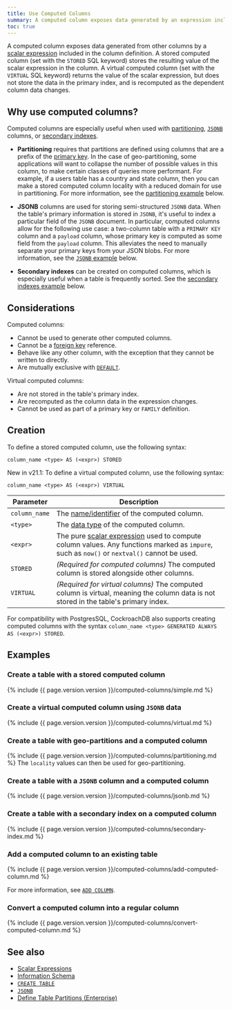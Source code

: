 ```yaml
---
title: Use Computed Columns
summary: A computed column exposes data generated by an expression included in the column definition.
toc: true
---
```


A computed column exposes data generated from other columns by a [scalar expression](scalar-expressions.html) included in the column definition. A stored computed column (set with the `STORED` SQL keyword) stores the resulting value of the scalar expression in the column. A virtual computed column (set with the `VIRTUAL` SQL keyword) returns the value of the scalar expression, but does not store the data in the primary index, and is recomputed as the dependent column data changes.


## Why use computed columns?

Computed columns are especially useful when used with [partitioning](partitioning.html), [`JSONB`](jsonb.html) columns, or [secondary indexes](indexes.html).

- **Partitioning** requires that partitions are defined using columns that are a prefix of the [primary key](primary-key.html). In the case of geo-partitioning, some applications will want to collapse the number of possible values in this column, to make certain classes of queries more performant. For example, if a users table has a country and state column, then you can make a stored computed column locality with a reduced domain for use in partitioning. For more information, see the [partitioning example](#create-a-table-with-geo-partitions-and-a-computed-column) below.

- **JSONB** columns are used for storing semi-structured `JSONB` data. When the table's primary information is stored in `JSONB`, it's useful to index a particular field of the `JSONB` document. In particular, computed columns allow for the following use case: a two-column table with a `PRIMARY KEY` column and a `payload` column, whose primary key is computed as some field from the `payload` column. This alleviates the need to manually separate your primary keys from your JSON blobs. For more information, see the [`JSONB` example](#create-a-table-with-a-jsonb-column-and-a-computed-column) below.

- **Secondary indexes** can be created on computed columns, which is especially useful when a table is frequently sorted. See the [secondary indexes example](#create-a-table-with-a-secondary-index-on-a-computed-column) below.

## Considerations

Computed columns:

- Cannot be used to generate other computed columns.
- Cannot be a [foreign key](foreign-key.html) reference.
- Behave like any other column, with the exception that they cannot be written to directly.
- Are mutually exclusive with [`DEFAULT`](default-value.html).

Virtual computed columns:

- Are not stored in the table's primary index.
- Are recomputed as the column data in the expression changes.
- Cannot be used as part of a primary key or `FAMILY` definition.

## Creation

To define a stored computed column, use the following syntax:

~~~
column_name <type> AS (<expr>) STORED
~~~

<span class="version-tag">New in v21.1:</span> To define a virtual computed column, use the following syntax:

~~~
column_name <type> AS (<expr>) VIRTUAL
~~~

Parameter | Description
----------|------------
`column_name` | The [name/identifier](keywords-and-identifiers.html#identifiers) of the computed column.
`<type>` | The [data type](data-types.html) of the computed column.
`<expr>` | The pure [scalar expression](scalar-expressions.html) used to compute column values. Any functions marked as `impure`, such as `now()` or `nextval()` cannot be used.
`STORED` | _(Required for computed columns)_ The computed column is stored alongside other columns.
`VIRTUAL`| _(Required for virtual columns)_ The computed column is virtual, meaning the column data is not stored in the table's primary index.

 For compatibility with PostgresSQL, CockroachDB also supports creating computed columns with the syntax `column_name <type> GENERATED ALWAYS AS (<expr>) STORED`.

## Examples

### Create a table with a stored computed column

{% include {{ page.version.version }}/computed-columns/simple.md %}

### Create a virtual computed column using `JSONB` data

{% include {{ page.version.version }}/computed-columns/virtual.md %}

### Create a table with geo-partitions and a computed column

{% include {{ page.version.version }}/computed-columns/partitioning.md %} The `locality` values can then be used for geo-partitioning.

### Create a table with a `JSONB` column and a computed column

{% include {{ page.version.version }}/computed-columns/jsonb.md %}

### Create a table with a secondary index on a computed column

{% include {{ page.version.version }}/computed-columns/secondary-index.md %}

### Add a computed column to an existing table

{% include {{ page.version.version }}/computed-columns/add-computed-column.md %}

For more information, see [`ADD COLUMN`](add-column.html).

### Convert a computed column into a regular column

{% include {{ page.version.version }}/computed-columns/convert-computed-column.md %}

## See also

- [Scalar Expressions](scalar-expressions.html)
- [Information Schema](information-schema.html)
- [`CREATE TABLE`](create-table.html)
- [`JSONB`](jsonb.html)
- [Define Table Partitions (Enterprise)](partitioning.html)
